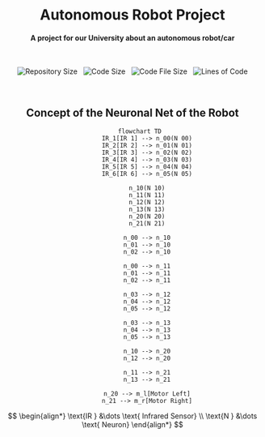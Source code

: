 <div align = "center">
  <h1> Autonomous Robot Project </h1>
  <h4> A project for our University about an autonomous robot/car </h4>

&nbsp;

![Repository Size][rep-size-img] &nbsp; ![Code Size][code-size-img] &nbsp; ![Code File Size][code-file-img] &nbsp; ![Lines of Code][code-lines-img]

&nbsp;

<h2> Concept of the Neuronal Net of the Robot </h2>

``` mermaid
    flowchart TD
        IR_1[IR 1] --> n_00(N 00)
        IR_2[IR 2] --> n_01(N 01)
        IR_3[IR 3] --> n_02(N 02)
        IR_4[IR 4] --> n_03(N 03)
        IR_5[IR 5] --> n_04(N 04)
        IR_6[IR 6] --> n_05(N 05)

        n_10(N 10)
        n_11(N 11)
        n_12(N 12)
        n_13(N 13)
        n_20(N 20)
        n_21(N 21)

        n_00 --> n_10
        n_01 --> n_10
        n_02 --> n_10

        n_00 --> n_11
        n_01 --> n_11
        n_02 --> n_11

        n_03 --> n_12
        n_04 --> n_12
        n_05 --> n_12

        n_03 --> n_13
        n_04 --> n_13
        n_05 --> n_13

        n_10 --> n_20
        n_12 --> n_20

        n_11 --> n_21
        n_13 --> n_21

        n_20 --> m_l[Motor Left]
        n_21 --> m_r[Motor Right]
```
</div>

$$ \begin{align*}
\text{IR } &\dots \text{ Infrared Sensor} \\
\text{N }  &\dots \text{ Neuron}
\end{align*} $$


[code-size-img]:    https://img.shields.io/github/languages/code-size/FenFr/autonomous_robot?label=Code%20Size&style=flat-square
[code-file-img]:    https://img.shields.io/github/directory-file-count/fenfr/autonomous_robot?label=Files&style=flat-square
[code-lines-img]:   https://img.shields.io/tokei/lines/github/fenfr/autonomous_robot?label=Lines%20of%20Code&style=flat-square
[rep-size-img]:     https://img.shields.io/github/repo-size/FenFr/autonomous_robot?label=Repo%20Size&style=flat-square
